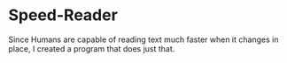 # Speed-Reader
Since Humans are capable of reading text much faster when it changes in place, I created a program that does just that.
